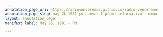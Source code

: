 ```yaml
---
annotation_page_uri: https://radiovenceremos.github.io/radio-venceremos-english-1/annotations/may-26-1981-pm-canvas-1-plomo-informativo--combats--casualties.json
annotation_page_slug: may-26-1981-pm-canvas-1-plomo-informativo--combats--casualties
layout: annotation_page
manifest_label: May 26, 1981 - PM

---
```

